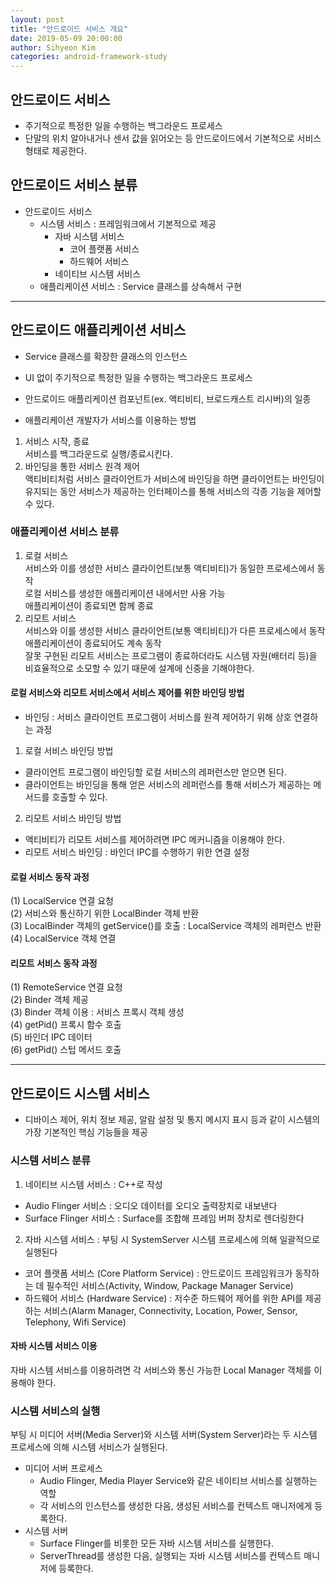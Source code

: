 ```yaml
---
layout: post
title: "안드로이드 서비스 개요"
date: 2019-05-09 20:00:00
author: Sihyeon Kim
categories: android-framework-study
---
```


## 안드로이드 서비스  
- 주기적으로 특정한 일을 수행하는 백그라운드 프로세스  
- 단말의 위치 알아내거나 센서 값을 읽어오는 등 안드로이드에서 기본적으로 서비스 형태로 제공한다.  

## 안드로이드 서비스 분류  
- 안드로이드 서비스  
  - 시스템 서비스 : 프레임워크에서 기본적으로 제공    
    - 자바 시스템 서비스  
      - 코어 플랫폼 서비스  
      - 하드웨어 서비스  
    - 네이티브 시스템 서비스  
  - 애플리케이션 서비스 : Service 클래스를 상속해서 구현    

---

## 안드로이드 애플리케이션 서비스  
- Service 클래스를 확장한 클래스의 인스턴스  
- UI 없이 주기적으로 특정한 일을 수행하는 백그라운드 프로세스  
- 안드로이드 애플리케이션 컴포넌트(ex. 액티비티, 브로드캐스트 리시버)의 일종   

- 애플리케이션 개발자가 서비스를 이용하는 방법  
1. 서비스 시작, 종료  
서비스를 백그라운드로 실행/종료시킨다.  
2. 바인딩을 통한 서비스 원격 제어  
액티비티처럼 서비스 클라이언트가 서비스에 바인딩을 하면 클라이언트는 바인딩이 유지되는 동안 서비스가 제공하는 인터페이스를 통해 서비스의 각종 기능을 제어할 수 있다.  

### 애플리케이션 서비스 분류  
1. 로컬 서비스  
서비스와 이를 생성한 서비스 클라이언트(보통 액티비티)가 동일한 프로세스에서 동작  
로컬 서비스를 생성한 애플리케이션 내에서만 사용 가능  
애플리케이션이 종료되면 함께 종료  
2. 리모트 서비스  
서비스와 이를 생성한 서비스 클라이언트(보통 액티비티)가 다른 프로세스에서 동작  
애플리케이션이 종료되어도 계속 동작   
잘못 구현된 리모트 서비스는 프로그램이 종료하더라도 시스템 자원(배터리 등)을 비효율적으로 소모할 수 있기 때문에 설계에 신중을 기해야한다.

#### 로컬 서비스와 리모트 서비스에서 서비스 제어를 위한 바인딩 방법  
- 바인딩 : 서비스 클라이언트 프로그램이 서비스를 원격 제어하기 위해 상호 연결하는 과정  
1. 로컬 서비스 바인딩 방법  
- 클라이언트 프로그램이 바인딩할 로컬 서비스의 레퍼런스만 얻으면 된다.  
- 클라이언트는 바인딩을 통해 얻은 서비스의 레퍼런스를 통해 서비스가 제공하는 메서드를 호출할 수 있다.  
2. 리모트 서비스 바인딩 방법  
- 액티비티가 리모트 서비스를 제어하려면 IPC 메커니즘을 이용해야 한다.  
- 리모트 서비스 바인딩 : 바인더 IPC를 수행하기 위한 연결 설정  

#### 로컬 서비스 동작 과정  
(1) LocalService 연결 요청  
(2) 서비스와 통신하기 위한 LocalBinder 객체 반환  
(3) LocalBinder 객체의 getService()를 호출 : LocalService 객체의 레퍼런스 반환  
(4) LocalService 객체 연결  

#### 리모트 서비스 동작 과정  
(1) RemoteService 연결 요청  
(2) Binder 객체 제공  
(3) Binder 객체 이용 : 서비스 프록시 객체 생성  
(4) getPid() 프록시 함수 호출  
(5) 바인더 IPC 데이터  
(6) getPid() 스텁 메서드 호출  

---

## 안드로이드 시스템 서비스  
- 디바이스 제어, 위치 정보 제공, 알람 설정 및 통지 메시지 표시 등과 같이 시스템의 가장 기본적인 핵심 기능들을 제공  

### 시스템 서비스 분류  
1. 네이티브 시스템 서비스 : C++로 작성  
  - Audio Flinger 서비스 : 오디오 데이터를 오디오 출력장치로 내보낸다    
  - Surface Flinger 서비스 : Surface를 조합해 프레임 버퍼 장치로 렌더링한다    
2. 자바 시스템 서비스 : 부팅 시 SystemServer 시스템 프로세스에 의해 일괄적으로 실행된다    
  - 코어 플랫폼 서비스 (Core Platform Service) : 안드로이드 프레임워크가 동작하는 데 필수적인 서비스(Activity, Window, Package Manager Service)    
  - 하드웨어 서비스 (Hardware Service) : 저수준 하드웨어 제어를 위한 API를 제공하는 서비스(Alarm Manager, Connectivity, Location, Power, Sensor, Telephony, Wifi Service)   
  
#### 자바 시스템 서비스 이용  
자바 시스템 서비스를 이용하려면 각 서비스와 통신 가능한 Local Manager 객체를 이용해야 한다.  

### 시스템 서비스의 실행  
부팅 시 미디어 서버(Media Server)와 시스템 서버(System Server)라는 두 시스템 프로세스에 의해 시스템 서비스가 실행된다.   
- 미디어 서버 프로세스   
  - Audio Flinger, Media Player Service와 같은 네이티브 서비스를 실행하는 역할  
  - 각 서비스의 인스턴스를 생성한 다음, 생성된 서비스를 컨텍스트 매니저에게 등록한다.  
- 시스템 서버  
  - Surface Flinger를 비롯한 모든 자바 시스템 서비스를 실행한다.  
  - ServerThread를 생성한 다음, 실행되는 자바 시스템 서비스를 컨텍스트 매니저에 등록한다.  

